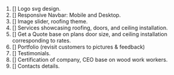 1. [] Logo svg design.
2. [] Responsive Navbar: Mobile and Desktop. 
3. [] Image slider, roofing theme. 
4. [] Services showcasing roofing, doors, and ceiling installation. 
5. [] Get a Quote base on plans door size, and ceiling installation corresponding to rates.
6. [] Portfolio (revisit customers to pictures & feedback)
7. [] Testimonials.
8. [] Certification of company, CEO base on wood work workers.
9. [] Contacts details.